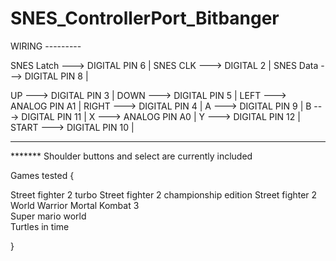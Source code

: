 # SNES_ControllerPort_Bitbanger

WIRING ---------

SNES Latch ---> DIGITAL PIN 6 |
SNES CLK ---> DIGITAL 2 |
SNES Data ---> DIGITAL PIN 8 |

UP --->  DIGITAL PIN 3 |
DOWN --->  DIGITAL PIN 5 |
LEFT --->  ANALOG PIN A1 |
RIGHT --->  DIGITAL PIN 4 |
A ---> DIGITAL PIN 9 |
B ---> DIGITAL PIN 11 |
X ---> ANALOG PIN A0 |
Y ---> DIGITAL PIN 12 |
START ---> DIGITAL PIN 10 |

-------------------

******* Shoulder buttons and select are currently included 


Games tested {

Street fighter 2 turbo 
Street fighter 2 championship edition
Street fighter 2 World Warrior 
Mortal Kombat 3  
Super mario world  
Turtles in time 

}


